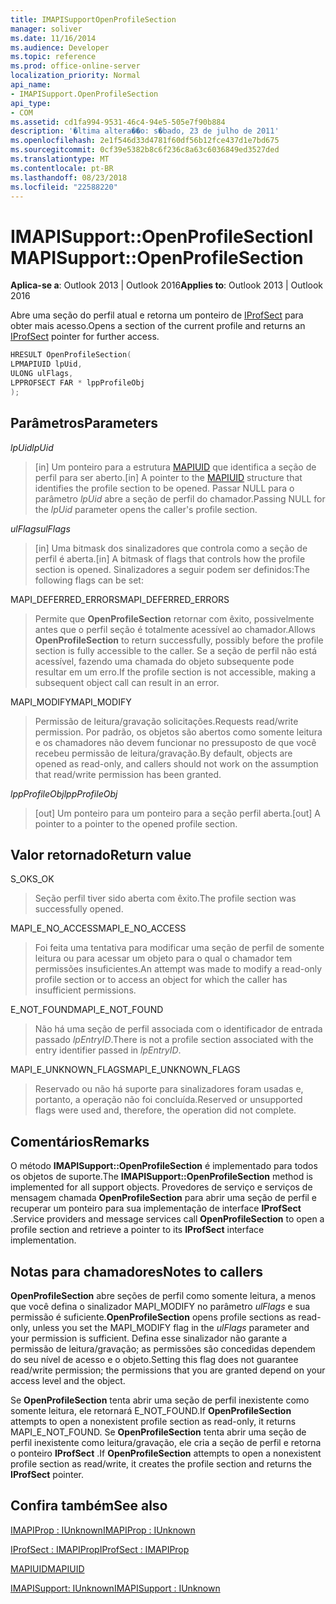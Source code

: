 ```yaml
---
title: IMAPISupportOpenProfileSection
manager: soliver
ms.date: 11/16/2014
ms.audience: Developer
ms.topic: reference
ms.prod: office-online-server
localization_priority: Normal
api_name:
- IMAPISupport.OpenProfileSection
api_type:
- COM
ms.assetid: cd1fa994-9531-46c4-94e5-505e7f90b884
description: '�ltima altera��o: s�bado, 23 de julho de 2011'
ms.openlocfilehash: 2e1f546d33d4781f60df56b12fce437d1e7bd675
ms.sourcegitcommit: 0cf39e5382b8c6f236c8a63c6036849ed3527ded
ms.translationtype: MT
ms.contentlocale: pt-BR
ms.lasthandoff: 08/23/2018
ms.locfileid: "22588220"
---
```

# <a name="imapisupportopenprofilesection"></a><span data-ttu-id="67ba6-103">IMAPISupport::OpenProfileSection</span><span class="sxs-lookup"><span data-stu-id="67ba6-103">IMAPISupport::OpenProfileSection</span></span>

  
  
<span data-ttu-id="67ba6-104">**Aplica-se a**: Outlook 2013 | Outlook 2016</span><span class="sxs-lookup"><span data-stu-id="67ba6-104">**Applies to**: Outlook 2013 | Outlook 2016</span></span> 
  
<span data-ttu-id="67ba6-105">Abre uma seção do perfil atual e retorna um ponteiro de [IProfSect](iprofsectimapiprop.md) para obter mais acesso.</span><span class="sxs-lookup"><span data-stu-id="67ba6-105">Opens a section of the current profile and returns an [IProfSect](iprofsectimapiprop.md) pointer for further access.</span></span> 
  
```cpp
HRESULT OpenProfileSection(
LPMAPIUID lpUid,
ULONG ulFlags,
LPPROFSECT FAR * lppProfileObj
);
```

## <a name="parameters"></a><span data-ttu-id="67ba6-106">Parâmetros</span><span class="sxs-lookup"><span data-stu-id="67ba6-106">Parameters</span></span>

 <span data-ttu-id="67ba6-107">_lpUid_</span><span class="sxs-lookup"><span data-stu-id="67ba6-107">_lpUid_</span></span>
  
> <span data-ttu-id="67ba6-108">[in] Um ponteiro para a estrutura [MAPIUID](mapiuid.md) que identifica a seção de perfil para ser aberto.</span><span class="sxs-lookup"><span data-stu-id="67ba6-108">[in] A pointer to the [MAPIUID](mapiuid.md) structure that identifies the profile section to be opened.</span></span> <span data-ttu-id="67ba6-109">Passar NULL para o parâmetro _lpUid_ abre a seção de perfil do chamador.</span><span class="sxs-lookup"><span data-stu-id="67ba6-109">Passing NULL for the  _lpUid_ parameter opens the caller's profile section.</span></span> 
    
 <span data-ttu-id="67ba6-110">_ulFlags_</span><span class="sxs-lookup"><span data-stu-id="67ba6-110">_ulFlags_</span></span>
  
> <span data-ttu-id="67ba6-111">[in] Uma bitmask dos sinalizadores que controla como a seção de perfil é aberta.</span><span class="sxs-lookup"><span data-stu-id="67ba6-111">[in] A bitmask of flags that controls how the profile section is opened.</span></span> <span data-ttu-id="67ba6-112">Sinalizadores a seguir podem ser definidos:</span><span class="sxs-lookup"><span data-stu-id="67ba6-112">The following flags can be set:</span></span>
    
<span data-ttu-id="67ba6-113">MAPI_DEFERRED_ERRORS</span><span class="sxs-lookup"><span data-stu-id="67ba6-113">MAPI_DEFERRED_ERRORS</span></span> 
  
> <span data-ttu-id="67ba6-114">Permite que **OpenProfileSection** retornar com êxito, possivelmente antes que o perfil seção é totalmente acessível ao chamador.</span><span class="sxs-lookup"><span data-stu-id="67ba6-114">Allows **OpenProfileSection** to return successfully, possibly before the profile section is fully accessible to the caller.</span></span> <span data-ttu-id="67ba6-115">Se a seção de perfil não está acessível, fazendo uma chamada do objeto subsequente pode resultar em um erro.</span><span class="sxs-lookup"><span data-stu-id="67ba6-115">If the profile section is not accessible, making a subsequent object call can result in an error.</span></span> 
    
<span data-ttu-id="67ba6-116">MAPI_MODIFY</span><span class="sxs-lookup"><span data-stu-id="67ba6-116">MAPI_MODIFY</span></span> 
  
> <span data-ttu-id="67ba6-117">Permissão de leitura/gravação solicitações.</span><span class="sxs-lookup"><span data-stu-id="67ba6-117">Requests read/write permission.</span></span> <span data-ttu-id="67ba6-118">Por padrão, os objetos são abertos como somente leitura e os chamadores não devem funcionar no pressuposto de que você recebeu permissão de leitura/gravação.</span><span class="sxs-lookup"><span data-stu-id="67ba6-118">By default, objects are opened as read-only, and callers should not work on the assumption that read/write permission has been granted.</span></span> 
    
 <span data-ttu-id="67ba6-119">_lppProfileObj_</span><span class="sxs-lookup"><span data-stu-id="67ba6-119">_lppProfileObj_</span></span>
  
> <span data-ttu-id="67ba6-120">[out] Um ponteiro para um ponteiro para a seção perfil aberta.</span><span class="sxs-lookup"><span data-stu-id="67ba6-120">[out] A pointer to a pointer to the opened profile section.</span></span>
    
## <a name="return-value"></a><span data-ttu-id="67ba6-121">Valor retornado</span><span class="sxs-lookup"><span data-stu-id="67ba6-121">Return value</span></span>

<span data-ttu-id="67ba6-122">S_OK</span><span class="sxs-lookup"><span data-stu-id="67ba6-122">S_OK</span></span> 
  
> <span data-ttu-id="67ba6-123">Seção perfil tiver sido aberta com êxito.</span><span class="sxs-lookup"><span data-stu-id="67ba6-123">The profile section was successfully opened.</span></span>
    
<span data-ttu-id="67ba6-124">MAPI_E_NO_ACCESS</span><span class="sxs-lookup"><span data-stu-id="67ba6-124">MAPI_E_NO_ACCESS</span></span> 
  
> <span data-ttu-id="67ba6-125">Foi feita uma tentativa para modificar uma seção de perfil de somente leitura ou para acessar um objeto para o qual o chamador tem permissões insuficientes.</span><span class="sxs-lookup"><span data-stu-id="67ba6-125">An attempt was made to modify a read-only profile section or to access an object for which the caller has insufficient permissions.</span></span>
    
<span data-ttu-id="67ba6-126">E_NOT_FOUND</span><span class="sxs-lookup"><span data-stu-id="67ba6-126">MAPI_E_NOT_FOUND</span></span> 
  
> <span data-ttu-id="67ba6-127">Não há uma seção de perfil associada com o identificador de entrada passado _lpEntryID_.</span><span class="sxs-lookup"><span data-stu-id="67ba6-127">There is not a profile section associated with the entry identifier passed in  _lpEntryID_.</span></span>
    
<span data-ttu-id="67ba6-128">MAPI_E_UNKNOWN_FLAGS</span><span class="sxs-lookup"><span data-stu-id="67ba6-128">MAPI_E_UNKNOWN_FLAGS</span></span> 
  
> <span data-ttu-id="67ba6-129">Reservado ou não há suporte para sinalizadores foram usadas e, portanto, a operação não foi concluída.</span><span class="sxs-lookup"><span data-stu-id="67ba6-129">Reserved or unsupported flags were used and, therefore, the operation did not complete.</span></span>
    
## <a name="remarks"></a><span data-ttu-id="67ba6-130">Comentários</span><span class="sxs-lookup"><span data-stu-id="67ba6-130">Remarks</span></span>

<span data-ttu-id="67ba6-131">O método **IMAPISupport::OpenProfileSection** é implementado para todos os objetos de suporte.</span><span class="sxs-lookup"><span data-stu-id="67ba6-131">The **IMAPISupport::OpenProfileSection** method is implemented for all support objects.</span></span> <span data-ttu-id="67ba6-132">Provedores de serviço e serviços de mensagem chamada **OpenProfileSection** para abrir uma seção de perfil e recuperar um ponteiro para sua implementação de interface **IProfSect** .</span><span class="sxs-lookup"><span data-stu-id="67ba6-132">Service providers and message services call **OpenProfileSection** to open a profile section and retrieve a pointer to its **IProfSect** interface implementation.</span></span> 
  
## <a name="notes-to-callers"></a><span data-ttu-id="67ba6-133">Notas para chamadores</span><span class="sxs-lookup"><span data-stu-id="67ba6-133">Notes to callers</span></span>

 <span data-ttu-id="67ba6-134">**OpenProfileSection** abre seções de perfil como somente leitura, a menos que você defina o sinalizador MAPI_MODIFY no parâmetro _ulFlags_ e sua permissão é suficiente.</span><span class="sxs-lookup"><span data-stu-id="67ba6-134">**OpenProfileSection** opens profile sections as read-only, unless you set the MAPI_MODIFY flag in the  _ulFlags_ parameter and your permission is sufficient.</span></span> <span data-ttu-id="67ba6-135">Defina esse sinalizador não garante a permissão de leitura/gravação; as permissões são concedidas dependem do seu nível de acesso e o objeto.</span><span class="sxs-lookup"><span data-stu-id="67ba6-135">Setting this flag does not guarantee read/write permission; the permissions that you are granted depend on your access level and the object.</span></span> 
  
<span data-ttu-id="67ba6-136">Se **OpenProfileSection** tenta abrir uma seção de perfil inexistente como somente leitura, ele retornará E_NOT_FOUND.</span><span class="sxs-lookup"><span data-stu-id="67ba6-136">If **OpenProfileSection** attempts to open a nonexistent profile section as read-only, it returns MAPI_E_NOT_FOUND.</span></span> <span data-ttu-id="67ba6-137">Se **OpenProfileSection** tenta abrir uma seção de perfil inexistente como leitura/gravação, ele cria a seção de perfil e retorna o ponteiro **IProfSect** .</span><span class="sxs-lookup"><span data-stu-id="67ba6-137">If **OpenProfileSection** attempts to open a nonexistent profile section as read/write, it creates the profile section and returns the **IProfSect** pointer.</span></span> 
  
## <a name="see-also"></a><span data-ttu-id="67ba6-138">Confira também</span><span class="sxs-lookup"><span data-stu-id="67ba6-138">See also</span></span>



[<span data-ttu-id="67ba6-139">IMAPIProp : IUnknown</span><span class="sxs-lookup"><span data-stu-id="67ba6-139">IMAPIProp : IUnknown</span></span>](imapipropiunknown.md)
  
[<span data-ttu-id="67ba6-140">IProfSect : IMAPIProp</span><span class="sxs-lookup"><span data-stu-id="67ba6-140">IProfSect : IMAPIProp</span></span>](iprofsectimapiprop.md)
  
[<span data-ttu-id="67ba6-141">MAPIUID</span><span class="sxs-lookup"><span data-stu-id="67ba6-141">MAPIUID</span></span>](mapiuid.md)
  
[<span data-ttu-id="67ba6-142">IMAPISupport: IUnknown</span><span class="sxs-lookup"><span data-stu-id="67ba6-142">IMAPISupport : IUnknown</span></span>](imapisupportiunknown.md)

